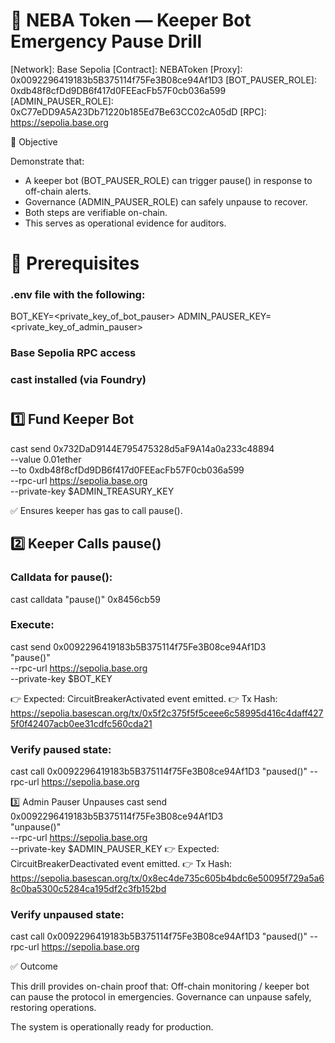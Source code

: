# 🧭 NEBA Token — Keeper Bot Emergency Pause Drill

[Network]: Base Sepolia
[Contract]: NEBAToken
[Proxy]: 0x0092296419183b5B375114f75Fe3B08ce94Af1D3
[BOT_PAUSER_ROLE]: 0xdb48f8cfDd9DB6f417d0FEEacFb57F0cb036a599
[ADMIN_PAUSER_ROLE]: 0xC77eDD9A5A23Db71220b185Ed7Be63CC02cA05dD
[RPC]: https://sepolia.base.org

🧪 Objective

Demonstrate that:

- A keeper bot (BOT_PAUSER_ROLE) can trigger pause() in response to off-chain alerts.
- Governance (ADMIN_PAUSER_ROLE) can safely unpause to recover.
- Both steps are verifiable on-chain.
- This serves as operational evidence for auditors.

# 📝 Prerequisites

### .env file with the following:

BOT_KEY=<private_key_of_bot_pauser>
ADMIN_PAUSER_KEY=<private_key_of_admin_pauser>

### Base Sepolia RPC access

### cast installed (via Foundry)

#

## 1️⃣ Fund Keeper Bot

cast send 0x732DaD9144E795475328d5aF9A14a0a233c48894 \
 --value 0.01ether \
 --to 0xdb48f8cfDd9DB6f417d0FEEacFb57F0cb036a599 \
 --rpc-url https://sepolia.base.org \
 --private-key $ADMIN_TREASURY_KEY

✅ Ensures keeper has gas to call pause().

## 2️⃣ Keeper Calls pause()

### Calldata for pause():

cast calldata "pause()"
0x8456cb59

### Execute:

cast send 0x0092296419183b5B375114f75Fe3B08ce94Af1D3 \
 "pause()" \
 --rpc-url https://sepolia.base.org \
 --private-key $BOT_KEY

👉 Expected: CircuitBreakerActivated event emitted.
👉 Tx Hash: https://sepolia.basescan.org/tx/0x5f2c375f5f5ceee6c58995d416c4daff4275f0f42407acb0ee31cdfc560cda21

### Verify paused state:

cast call 0x0092296419183b5B375114f75Fe3B08ce94Af1D3 "paused()" --rpc-url https://sepolia.base.org

3️⃣ Admin Pauser Unpauses
cast send 0x0092296419183b5B375114f75Fe3B08ce94Af1D3 \
 "unpause()" \
 --rpc-url https://sepolia.base.org \
 --private-key $ADMIN_PAUSER_KEY
👉 Expected: CircuitBreakerDeactivated event emitted.
👉 Tx Hash: https://sepolia.basescan.org/tx/0x8ec4de735c605b4bdc6e50095f729a5a68c0ba5300c5284ca195df2c3fb152bd

### Verify unpaused state:

cast call 0x0092296419183b5B375114f75Fe3B08ce94Af1D3 "paused()" --rpc-url https://sepolia.base.org

✅ Outcome

This drill provides on-chain proof that:
Off-chain monitoring / keeper bot can pause the protocol in emergencies.
Governance can unpause safely, restoring operations.

The system is operationally ready for production.
